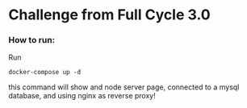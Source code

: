 # Challenge from Full Cycle 3.0

### How to run:

Run

```
docker-compose up -d
```

this command will show and node server page, connected to a mysql database, and using nginx as reverse proxy!
